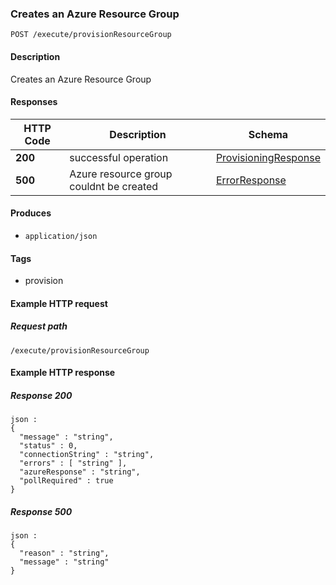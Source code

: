 
<a name="provisionresourcegroup"></a>
### Creates an Azure Resource Group
```
POST /execute/provisionResourceGroup
```


#### Description
Creates an Azure Resource Group


#### Responses

|HTTP Code|Description|Schema|
|---|---|---|
|**200**|successful operation|[ProvisioningResponse](../definitions/ProvisioningResponse.md#provisioningresponse)|
|**500**|Azure resource group couldnt be created|[ErrorResponse](../definitions/ErrorResponse.md#errorresponse)|


#### Produces

* `application/json`


#### Tags

* provision


#### Example HTTP request

##### Request path
```
/execute/provisionResourceGroup
```


#### Example HTTP response

##### Response 200
```
json :
{
  "message" : "string",
  "status" : 0,
  "connectionString" : "string",
  "errors" : [ "string" ],
  "azureResponse" : "string",
  "pollRequired" : true
}
```


##### Response 500
```
json :
{
  "reason" : "string",
  "message" : "string"
}
```



